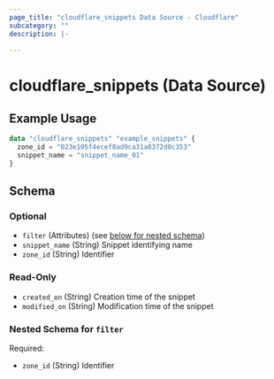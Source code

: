 ```yaml
---
page_title: "cloudflare_snippets Data Source - Cloudflare"
subcategory: ""
description: |-
  
---
```


# cloudflare_snippets (Data Source)



## Example Usage

```terraform
data "cloudflare_snippets" "example_snippets" {
  zone_id = "023e105f4ecef8ad9ca31a8372d0c353"
  snippet_name = "snippet_name_01"
}
```

<!-- schema generated by tfplugindocs -->
## Schema

### Optional

- `filter` (Attributes) (see [below for nested schema](#nestedatt--filter))
- `snippet_name` (String) Snippet identifying name
- `zone_id` (String) Identifier

### Read-Only

- `created_on` (String) Creation time of the snippet
- `modified_on` (String) Modification time of the snippet

<a id="nestedatt--filter"></a>
### Nested Schema for `filter`

Required:

- `zone_id` (String) Identifier


